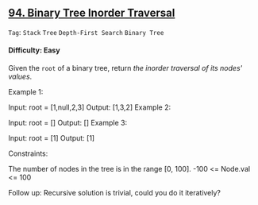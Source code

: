 ## [94. Binary Tree Inorder Traversal](https://leetcode.com/problems/binary-tree-inorder-traversal)

```Tag```: ```Stack``` ```Tree``` ```Depth-First Search``` ```Binary Tree```

#### Difficulty: Easy

Given the ```root``` of a binary tree, return _the inorder traversal of its nodes' values_.

Example 1:


Input: root = [1,null,2,3]
Output: [1,3,2]
Example 2:

Input: root = []
Output: []
Example 3:

Input: root = [1]
Output: [1]
 

Constraints:

The number of nodes in the tree is in the range [0, 100].
-100 <= Node.val <= 100
 

Follow up: Recursive solution is trivial, could you do it iteratively?
